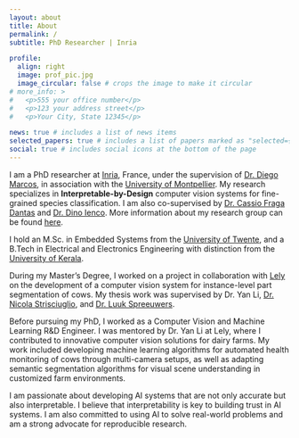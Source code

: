 ```yaml
---
layout: about
title: About
permalink: /
subtitle: PhD Researcher | Inria

profile:
  align: right
  image: prof_pic.jpg
  image_circular: false # crops the image to make it circular
# more_info: >
#   <p>555 your office number</p>
#   <p>123 your address street</p>
#   <p>Your City, State 12345</p>

news: true # includes a list of news items
selected_papers: true # includes a list of papers marked as "selected={true}"
social: true # includes social icons at the bottom of the page
---
```


I am a PhD researcher at [Inria](https://www.inria.fr/en), France, under the supervision of [Dr. Diego Marcos](https://scholar.google.com/citations?user=IUqydU0AAAAJ), in association with the [University of Montpellier](https://www.umontpellier.fr/). My research specializes in **Interpretable-by-Design** computer vision systems for fine-grained species classification. I am also co-supervised by [Dr. Cassio Fraga Dantas](https://cassiofragadantas.github.io/) and [Dr. Dino Ienco](https://scholar.google.com/citations?user=C8zfH3kAAAAJ). More information about my research group can be found [here](https://team.inria.fr/evergreen/).

I hold an M.Sc. in Embedded Systems from the [University of Twente](https://www.utwente.nl/en/), and a B.Tech in Electrical and Electronics Engineering with distinction from the [University of Kerala](https://www.keralauniversity.ac.in/).

During my Master’s Degree, I worked on a project in collaboration with [Lely](https://www.lely.com/en/) on the development of a computer vision system for instance-level part segmentation of cows. My thesis work was supervised by Dr. Yan Li, [Dr. Nicola Strisciuglio](https://people.utwente.nl/n.strisciuglio), and [Dr. Luuk Spreeuwers](https://people.utwente.nl/l.j.spreeuwers).

Before pursuing my PhD, I worked as a Computer Vision and Machine Learning R&D Engineer. I was mentored by Dr. Yan Li at Lely, where I contributed to innovative computer vision solutions for dairy farms. My work included developing machine learning algorithms for automated health monitoring of cows through multi-camera setups, as well as adapting semantic segmentation algorithms for visual scene understanding in customized farm environments.

I am passionate about developing AI systems that are not only accurate but also interpretable. I believe that interpretability is key to building trust in AI systems. I am also committed to using AI to solve real-world problems and am a strong advocate for reproducible research.
